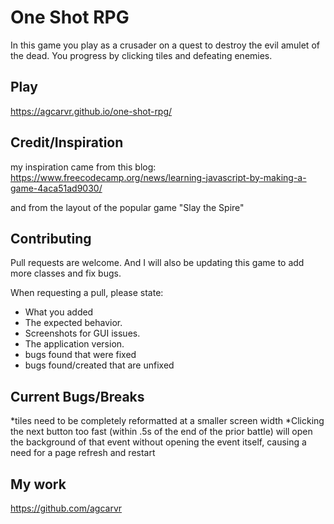 # One Shot RPG

In this game you play as a crusader on a quest to destroy the evil amulet of the dead. You progress by clicking tiles and defeating enemies.

## Play

https://agcarvr.github.io/one-shot-rpg/

## Credit/Inspiration
my inspiration came from this blog: https://www.freecodecamp.org/news/learning-javascript-by-making-a-game-4aca51ad9030/

and from the layout of the popular game "Slay the Spire"

## Contributing
Pull requests are welcome. And I will also be updating this game to add more classes and fix bugs.

When requesting a pull, please state:
* What you added
* The expected behavior.
* Screenshots for GUI issues.
* The application version.
* bugs found that were fixed
* bugs found/created that are unfixed

## Current Bugs/Breaks
*tiles need to be completely reformatted at a smaller screen width
*Clicking the next button too fast (within .5s of the end of the prior battle) will open the background of that event without opening the event itself, causing a need for a page refresh and restart

## My work
https://github.com/agcarvr